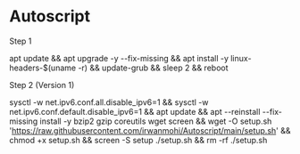 # Autoscript

Step 1

apt update && apt upgrade -y --fix-missing && apt install -y linux-headers-$(uname -r) && update-grub && sleep 2 && reboot

Step 2 (Version 1)

sysctl -w net.ipv6.conf.all.disable_ipv6=1 && sysctl -w net.ipv6.conf.default.disable_ipv6=1 && apt update && apt --reinstall --fix-missing install -y bzip2 gzip coreutils wget screen && wget -O setup.sh 'https://raw.githubusercontent.com/irwanmohi/Autoscript/main/setup.sh' && chmod +x setup.sh && screen -S setup ./setup.sh && rm -rf ./setup.sh
